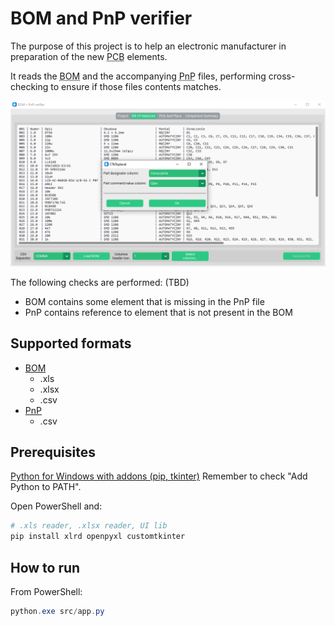 # BOM and PnP verifier

The purpose of this project is to help an electronic manufacturer in preparation of the new <abbr title="Printed Circuit Board">PCB</abbr> elements.

It reads the <abbr title="Bill Of Materials">BOM</abbr> and the accompanying <abbr title="Pick And Place">PnP</abbr> files, performing cross-checking to ensure if those files contents matches.

![sshot1](doc/sshot1.png)

The following checks are performed: (TBD)

* BOM contains some element that is missing in the PnP file
* PnP contains reference to element that is not present in the BOM

## Supported formats

* [BOM](. "Bill Of Materials")
  * .xls
  * .xlsx
  * .csv
* [PnP](. "Pick And Place")
  * .csv

## Prerequisites

[Python for Windows with addons (pip, tkinter)](https://www.python.org/)
Remember to check "Add Python to PATH".

Open PowerShell and:

```ps1
# .xls reader, .xlsx reader, UI lib
pip install xlrd openpyxl customtkinter
```

## How to run

From PowerShell:
```ps1
python.exe src/app.py
```
